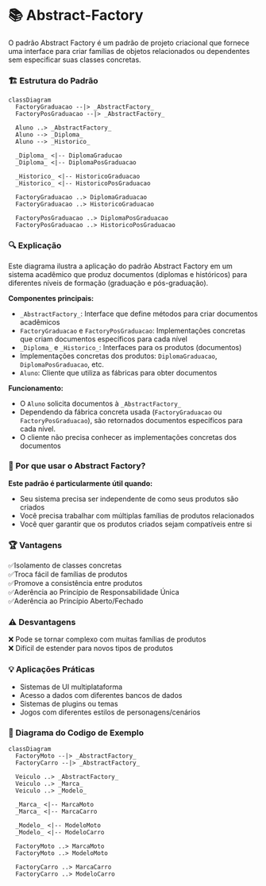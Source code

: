# 📚 Abstract-Factory

O padrão Abstract Factory é um padrão de projeto criacional que fornece uma interface para criar famílias de objetos relacionados ou dependentes sem especificar suas classes concretas.

### 🏗️ Estrutura do Padrão
```mermaid
classDiagram
  FactoryGraduacao --|> _AbstractFactory_
  FactoryPosGraduacao --|> _AbstractFactory_

  Aluno ..> _AbstractFactory_
  Aluno --> _Diploma_
  Aluno --> _Historico_

  _Diploma_ <|-- DiplomaGraducao
  _Diploma_ <|-- DiplomaPosGraduacao

  _Historico_ <|-- HistoricoGraduacao
  _Historico_ <|-- HistoricoPosGraduacao

  FactoryGraduacao ..> DiplomaGraduacao
  FactoryGraduacao ..> HistoricoGraduacao

  FactoryPosGraduacao ..> DiplomaPosGraduacao
  FactoryPosGraduacao ..> HistoricoPosGraduacao
```

### 🔍 Explicação
Este diagrama ilustra a aplicação do padrão Abstract Factory em um sistema acadêmico que produz documentos (diplomas e históricos) para diferentes níveis de formação (graduação e pós-graduação).

**Componentes principais:**
- `_AbstractFactory_`: Interface que define métodos para criar documentos acadêmicos
- `FactoryGraduacao` e `FactoryPosGraduacao`: Implementações concretas que criam documentos específicos para cada nível
- `_Diploma_` e `_Historico_`: Interfaces para os produtos (documentos)
- Implementações concretas dos produtos: `DiplomaGraduacao`, `DiplomaPosGraduacao`, etc.
- `Aluno`: Cliente que utiliza as fábricas para obter documentos

**Funcionamento:**
- O `Aluno` solicita documentos à `_AbstractFactory_`
- Dependendo da fábrica concreta usada (`FactoryGraduacao` ou `FactoryPosGraduacao`), são retornados documentos específicos para cada nível.
- O cliente não precisa conhecer as implementações concretas dos documentos

### 🌟 Por que usar o Abstract Factory?
**Este padrão é particularmente útil quando:**
- Seu sistema precisa ser independente de como seus produtos são criados
- Você precisa trabalhar com múltiplas famílias de produtos relacionados
- Você quer garantir que os produtos criados sejam compatíveis entre si

### 🏆 Vantagens
✅Isolamento de classes concretas <br>
✅Troca fácil de famílias de produtos <br>
✅Promove a consistência entre produtos <br>
✅Aderência ao Princípio de Responsabilidade Única <br>
✅Aderência ao Princípio Aberto/Fechado

### ⚠️ Desvantagens
❌ Pode se tornar complexo com muitas famílias de produtos <br>
❌ Difícil de estender para novos tipos de produtos

### 💡 Aplicações Práticas
- Sistemas de UI multiplataforma
- Acesso a dados com diferentes bancos de dados
- Sistemas de plugins ou temas
- Jogos com diferentes estilos de personagens/cenários

### 🚀 Diagrama do Codigo de Exemplo
```mermaid
classDiagram
  FactoryMoto --|> _AbstractFactory_
  FactoryCarro --|> _AbstractFactory_

  Veiculo ..> _AbstractFactory_
  Veiculo ..> _Marca_
  Veiculo ..> _Modelo_

  _Marca_ <|-- MarcaMoto
  _Marca_ <|-- MarcaCarro

  _Modelo_ <|-- ModeloMoto
  _Modelo_ <|-- ModeloCarro

  FactoryMoto ..> MarcaMoto
  FactoryMoto ..> ModeloMoto

  FactoryCarro ..> MarcaCarro
  FactoryCarro ..> ModeloCarro
```
